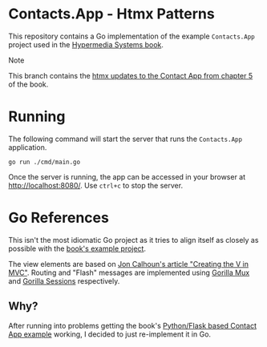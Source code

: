 # Contacts.App - Htmx Patterns

This repository contains a Go implementation of the example `Contacts.App` project used in the [Hypermedia Systems book][1].

> [!NOTE]  
> This branch contains the [htmx updates to the Contact App from chapter 5][6] of the book.

# Running

The following command will start the server that runs the `Contacts.App` application.

```shell
go run ./cmd/main.go 
```

Once the server is running, the app can be accessed in your browser at [http://localhost:8080/](http://localhost:8080/). Use `ctrl+c` to stop the server.

# Go References

This isn't the most idiomatic Go project as it tries to align itself as closely as possible with the [book's example project][0]. 

The view elements are based on [Jon Calhoun's article "Creating the V in MVC"][3]. Routing and "Flash" messages are implemented using [Gorilla Mux][4] and [Gorilla Sessions][5] respectively.

## Why?

After running into problems getting the book's [Python/Flask based Contact App example][0] working, I decided to just re-implement it in Go.

[0]: https://github.com/bigskysoftware/contact-app "Contact App"
[1]: https://hypermedia.systems/ "Hypermedia Systems book"
[2]: https://hypermedia.systems/a-web-1-0-application/ "Chapter 03 - A Web 1.0 Application"
[3]: https://www.calhoun.io/intro-to-templates-p4-v-in-mvc/ "Creating the V in MVC"
[4]: https://github.com/gorilla/mux "Gorilla Mux"
[5]: https://github.com/gorilla/sessions "Gorilla Sessions"
[6]: https://hypermedia.systems/htmx-in-action/ "Chapter 05 - Htmx Patterns"